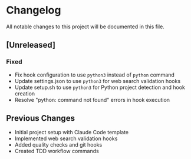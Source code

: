 # Changelog

All notable changes to this project will be documented in this file.

## [Unreleased]

### Fixed
- Fix hook configuration to use `python3` instead of `python` command
- Update settings.json to use `python3` for web search validation hooks
- Update setup.sh to use `python3` for Python project detection and hook creation
- Resolve "python: command not found" errors in hook execution

## Previous Changes
- Initial project setup with Claude Code template
- Implemented web search validation hooks
- Added quality checks and git hooks
- Created TDD workflow commands